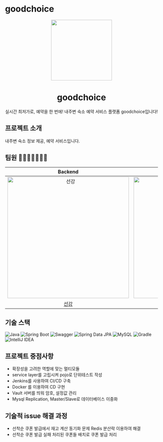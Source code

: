 # goodchoice


<p align="middle" >
  <img width="200px;" src="https://cdn-icons-png.flaticon.com/512/4812/4812872.png"/>
<!--   ![image](https://github.com/f-lab-edu/goodchoice/assets/46472768/c1f0a682-7982-466f-860b-84be2691f9f5) -->
</p>
<h1 align="middle">goodchoice</h1>
<p align="middle">실시간 최저가로, 예약을 한 번에! 내주변 숙소 예약 서비스 플랫폼 goodchoice입니다!</p>

## 프로젝트 소개

내주변 숙소 정보 제공, 예약 서비스입니다.


## 팀원 👨‍👨‍👧‍👧👩‍👦‍👦

|                                         Backend                                          |                                         Backend                                          |
| :--------------------------------------------------------------------------------------: | :--------------------------------------------------------------------------------------: |
| <img src="" width=400px alt="선강"/> | <img src="" width=400px alt="봄봄"/> |
|                       [선강](https://github.com/zzangoobrother)                        |                            [은지](https://github.com/KATEKEITH)                            |       |

## 기술 스택
![Java](https://img.shields.io/badge/Java-17-007396?logo=java&logoColor=white) ![Spring Boot](https://img.shields.io/badge/Spring%20Boot-2.7.14-6DB33F?logo=spring%20boot&logoColor=6DB33F) ![Swagger](https://img.shields.io/badge/Swagger-85EA2D?logo=swagger&logoColor=85EA2D) ![Spring Data JPA](https://img.shields.io/badge/Spring%20Data%20JPA-6DB33F?logo=&logoColor=6DB33F) ![MySQL](https://img.shields.io/badge/MySQL-4479A1?logo=mysql&logoColor=4479A1) ![Gradle](https://img.shields.io/badge/Gradle-02303A?logo=gradle&logoColor=02303A) ![IntelliJ IDEA](https://img.shields.io/badge/-IntelliJ%20IDEA-FF0000?logo=intellij%20idea&logoColor=white)

## 프로젝트 중점사항

- 확장성을 고려한 역할에 맞는 멀티모듈
- service layer를 고립시켜 pojo로 단위테스트 작성
- Jenkins를 사용하여 CI/CD 구축
- Docker 를 이용하여 CD 구현
- Vault 서버를 띄워 암호, 설정값 관리
- Mysql Replication, Master/Slave로 데이터베이스 이중화


## 기술적 issue 해결 과정

- 선착순 쿠폰 발급에서 재고 계산 동기화 문제 Redis 분산락 이용하여 해결
- 선착순 쿠폰 발급 실패 처리된 쿠폰들 배치로 쿠폰 발급 처리
